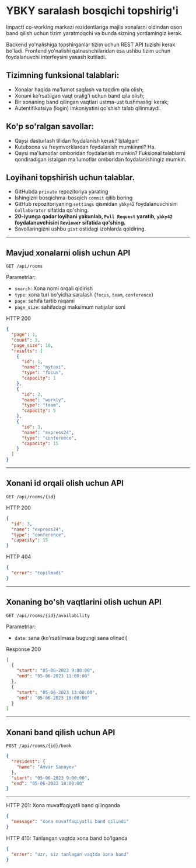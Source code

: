 # YBKY saralash bosqichi topshirig'i

Impactt co-working markazi rezidentlariga majlis xonalarni oldindan oson band qilish uchun tizim yaratmoqchi va bunda sizning yordamingiz kerak.

Backend yo'nalishiga topshirganlar tizim uchun REST API tuzishi kerak bo'ladi. Frontend yo'nalishi qatnashchilaridan esa ushbu tizim uchun foydalanuvchi interfeysini yasash kutiladi.

## Tizimning funksional talablari:

- Xonalar haqida ma'lumot saqlash va taqdim qila olish;
- Xonani ko'rsatilgan vaqt oralig'i uchun band qila olish;
- Bir xonaning band qilingan vaqtlari ustma-ust tushmasligi kerak;
- Autentifikatsiya (login) imkoniyatini qo'shish talab qilinmaydi.

## Ko'p so'ralgan savollar:

- Qaysi dasturlash tilidan foydalanish kerak? Istalgan!
- Kutubxona va freymvorklardan foydalanish mumkinmi? Ha.
- Qaysi ma'lumotlar omboridan foydalanish mumkin? Fuksional talablarni qondiradigan istalgan ma'lumotlar omboridan foydalanishingiz mumkin.

## Loyihani topshirish uchun talablar.

- GitHubda `private` repozitoriya yarating
- Ishingizni bosqichma-bosqich `commit` qilib boring
- GitHub repozitoriyaning `settings` qismidan `ybky42` foydalanuvchisini `Collaborator` sifatida qo'shing.
- **20-iyunga qadar loyihani yakunlab, `Pull Request` yaratib, `ybky42` foydalanuvchisini `Reviewer` sifatida qo'shing.**
- Savollaringizni ushbu `gist` ostidagi izohlarda qoldiring.

---

## Mavjud xonalarni olish uchun API

```
GET /api/rooms
```

Parametrlar:

- `search`: Xona nomi orqali qidirish
- `type`: xona turi bo'yicha saralash (`focus`, `team`, `conference`)
- `page`: sahifa tartib raqami
- `page_size`: sahifadagi maksimum natijalar soni

HTTP 200

```json
{
  "page": 1,
  "count": 3,
  "page_size": 10,
  "results": [
    {
      "id": 1,
      "name": "mytaxi",
      "type": "focus",
      "capacity": 1
    },
    {
      "id": 2,
      "name": "workly",
      "type": "team",
      "capacity": 5
    },
    {
      "id": 3,
      "name": "express24",
      "type": "conference",
      "capacity": 15
    }
  ]
}
```

---

## Xonani id orqali olish uchun API

```
GET /api/rooms/{id}
```

HTTP 200

```json
{
  "id": 3,
  "name": "express24",
  "type": "conference",
  "capacity": 15
}
```

HTTP 404

```json
{
  "error": "topilmadi"
}
```

---

## Xonaning bo'sh vaqtlarini olish uchun API

```
GET /api/rooms/{id}/availability
```

Parametrlar:

- `date`: sana (ko'rsatilmasa bugungi sana olinadi)

Response 200

```json
[
  {
    "start": "05-06-2023 9:00:00",
    "end": "05-06-2023 11:00:00"
  },
  {
    "start": "05-06-2023 13:00:00",
    "end": "05-06-2023 18:00:00"
  }
]
```

---

## Xonani band qilish uchun API

```
POST /api/rooms/{id}/book
```

```json
{
  "resident": {
    "name": "Anvar Sanayev"
  },
  "start": "05-06-2023 9:00:00",
  "end": "05-06-2023 10:00:00"
}
```

---

HTTP 201: Xona muvaffaqiyatli band qilinganda

```json
{
  "message": "xona muvaffaqiyatli band qilindi"
}
```

HTTP 410: Tanlangan vaqtda xona band bo'lganda

```json
{
  "error": "uzr, siz tanlagan vaqtda xona band"
}
```